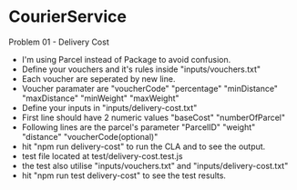 # CourierService

Problem 01 - Delivery Cost
- I'm using Parcel instead of Package to avoid confusion.
- Define your vouchers and it's rules inside "inputs/vouchers.txt"
- Each voucher are seperated by new line.
- Voucher paramater are "voucherCode" "percentage" "minDistance" "maxDistance" "minWeight" "maxWeight"
- Define your inputs in "inputs/delivery-cost.txt"
- First line should have 2 numeric values "baseCost" "numberOfParcel"
- Following lines are the parcel's parameter "ParcelID" "weight" "distance" "voucherCode(optional)"
- hit "npm run delivery-cost" to run the CLA and to see the output.
- test file located at test/delivery-cost.test.js
- the test also utilise "inputs/vouchers.txt" and "inputs/delivery-cost.txt"
- hit "npm run test delivery-cost" to see the test results.
